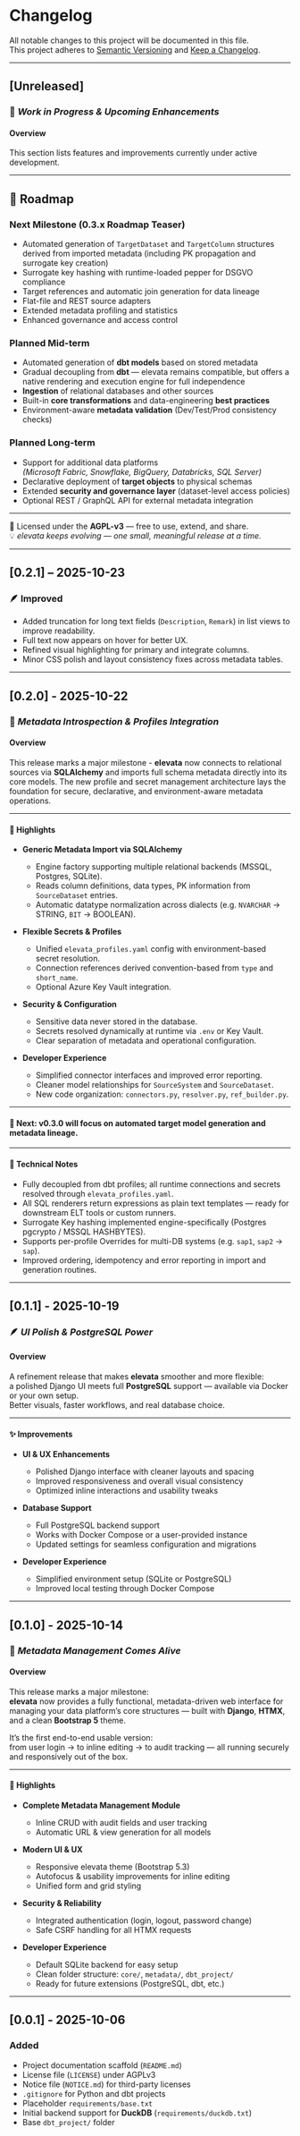 # Changelog

All notable changes to this project will be documented in this file.  
This project adheres to [Semantic Versioning](https://semver.org/) and [Keep a Changelog](https://keepachangelog.com/).

---

## [Unreleased]

### 🧩 *Work in Progress & Upcoming Enhancements*

#### Overview  
This section lists features and improvements currently under active development.

---

## 🧭 Roadmap  

### Next Milestone (0.3.x Roadmap Teaser)

- Automated generation of `TargetDataset` and `TargetColumn` structures  
  derived from imported metadata (including PK propagation and surrogate key creation)  
- Surrogate key hashing with runtime-loaded pepper for DSGVO compliance  
- Target references and automatic join generation for data lineage  
- Flat-file and REST source adapters  
- Extended metadata profiling and statistics  
- Enhanced governance and access control

### Planned Mid-term
- Automated generation of **dbt models** based on stored metadata
- Gradual decoupling from **dbt** — elevata remains compatible, but offers a native rendering and execution engine for full independence
- **Ingestion** of relational databases and other sources
- Built-in **core transformations** and data-engineering **best practices**
- Environment-aware **metadata validation** (Dev/Test/Prod consistency checks)  

### Planned Long-term  
- Support for additional data platforms  
  *(Microsoft Fabric, Snowflake, BigQuery, Databricks, SQL Server)*  
- Declarative deployment of **target objects** to physical schemas  
- Extended **security and governance layer** (dataset-level access policies)  
- Optional REST / GraphQL API for external metadata integration  

---  

🧾 Licensed under the **AGPL-v3** — free to use, extend, and share.  
💡 *elevata keeps evolving — one small, meaningful release at a time.*

---

## [0.2.1] – 2025-10-23
### 🪶 Improved
- Added truncation for long text fields (`Description`, `Remark`) in list views to improve readability.  
- Full text now appears on hover for better UX.  
- Refined visual highlighting for primary and integrate columns.  
- Minor CSS polish and layout consistency fixes across metadata tables.  

---
## [0.2.0] - 2025-10-22

### 🧩 *Metadata Introspection & Profiles Integration*

#### Overview  
This release marks a major milestone - **elevata** now connects to relational sources via **SQLAlchemy** and imports full schema metadata directly into its core models. The new profile and secret management architecture 
lays the foundation for secure, declarative, and environment-aware metadata operations.

---

#### 🚀 Highlights  

- **Generic Metadata Import via SQLAlchemy**  
  - Engine factory supporting multiple relational backends (MSSQL, Postgres, SQLite).  
  - Reads column definitions, data types, PK information from `SourceDataset` entries.  
  - Automatic datatype normalization across dialects (e.g. `NVARCHAR` → STRING, `BIT` → BOOLEAN).  

- **Flexible Secrets & Profiles**  
  - Unified `elevata_profiles.yaml` config with environment-based secret resolution.  
  - Connection references derived convention-based from `type` and `short_name`.  
  - Optional Azure Key Vault integration.  

- **Security & Configuration**  
  - Sensitive data never stored in the database.  
  - Secrets resolved dynamically at runtime via `.env` or Key Vault.  
  - Clear separation of metadata and operational configuration.  

- **Developer Experience**  
  - Simplified connector interfaces and improved error reporting.  
  - Cleaner model relationships for `SourceSystem` and `SourceDataset`.  
  - New code organization: `connectors.py`, `resolver.py`, `ref_builder.py`.

---

#### 🧭 Next: v0.3.0 will focus on automated target model generation and metadata lineage.

---

#### 🧠 Technical Notes  

- Fully decoupled from dbt profiles; all runtime connections and secrets resolved through `elevata_profiles.yaml`.  
- All SQL renderers return expressions as plain text templates — ready for downstream ELT tools or custom runners.  
- Surrogate Key hashing implemented engine-specifically (Postgres pgcrypto / MSSQL HASHBYTES).  
- Supports per-profile Overrides for multi-DB systems (e.g. `sap1`, `sap2` → `sap`).  
- Improved ordering, idempotency and error reporting in import and generation routines.  

---

## [0.1.1] - 2025-10-19

### 🪶 *UI Polish & PostgreSQL Power*

#### Overview  
A refinement release that makes **elevata** smoother and more flexible:  
a polished Django UI meets full **PostgreSQL** support — available via Docker or your own setup.  
Better visuals, faster workflows, and real database choice.

---

#### ✨ Improvements  

- **UI & UX Enhancements**  
  - Polished Django interface with cleaner layouts and spacing  
  - Improved responsiveness and overall visual consistency  
  - Optimized inline interactions and usability tweaks  

- **Database Support**  
  - Full PostgreSQL backend support  
  - Works with Docker Compose or a user-provided instance  
  - Updated settings for seamless configuration and migrations  

- **Developer Experience**  
  - Simplified environment setup (SQLite or PostgreSQL)  
  - Improved local testing through Docker Compose  

---

## [0.1.0] - 2025-10-14

### 🧩 *Metadata Management Comes Alive*

#### Overview  
This release marks a major milestone:  
**elevata** now provides a fully functional, metadata-driven web interface for managing your data platform’s core structures — built with **Django**, **HTMX**, and a clean **Bootstrap 5** theme.  

It’s the first end-to-end usable version:  
from user login → to inline editing → to audit tracking — all running securely and responsively out of the box.

---

#### 🚀 Highlights  

- **Complete Metadata Management Module**  
  - Inline CRUD with audit fields and user tracking  
  - Automatic URL & view generation for all models  

- **Modern UI & UX**  
  - Responsive elevata theme (Bootstrap 5.3)  
  - Autofocus & usability improvements for inline editing  
  - Unified form and grid styling  

- **Security & Reliability**  
  - Integrated authentication (login, logout, password change)  
  - Safe CSRF handling for all HTMX requests  

- **Developer Experience**  
  - Default SQLite backend for easy setup  
  - Clean folder structure: `core/`, `metadata/`, `dbt_project/`  
  - Ready for future extensions (PostgreSQL, dbt, etc.)

---

## [0.0.1] - 2025-10-06

### Added
- Project documentation scaffold (`README.md`)
- License file (`LICENSE`) under AGPLv3
- Notice file (`NOTICE.md`) for third-party licenses
- `.gitignore` for Python and dbt projects
- Placeholder `requirements/base.txt`
- Initial backend support for **DuckDB** (`requirements/duckdb.txt`)
- Base `dbt_project/` folder
